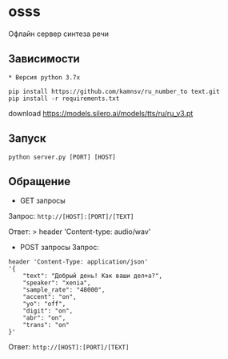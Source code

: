 # osss
 Офлайн сервер синтеза речи
 
## Зависимости

	* Версия python 3.7x
	
```
pip install https://github.com/kamnsv/ru_number_to text.git
pip install -r requirements.txt 
```
download https://models.silero.ai/models/tts/ru/ru_v3.pt


## Запуск

```
python server.py [PORT] [HOST]
```

## Обращение

* GET запросы

Запрос: `http://[HOST]:[PORT]/[TEXT]`

Ответ: > header 'Content-type: audio/wav'

* POST запросы
Запрос: 
```
header 'Content-Type: application/json' 
'{
    "text": "Добрый день! Как ваши дел+а?",
    "speaker": "xenia",
    "sample_rate": "48000", 
    "accent": "on", 
    "yo": "off",
    "digit": "on", 
    "abr": "on", 
    "trans": "on" 
}'
```
Ответ: `http://[HOST]:[PORT]/[TEXT]`